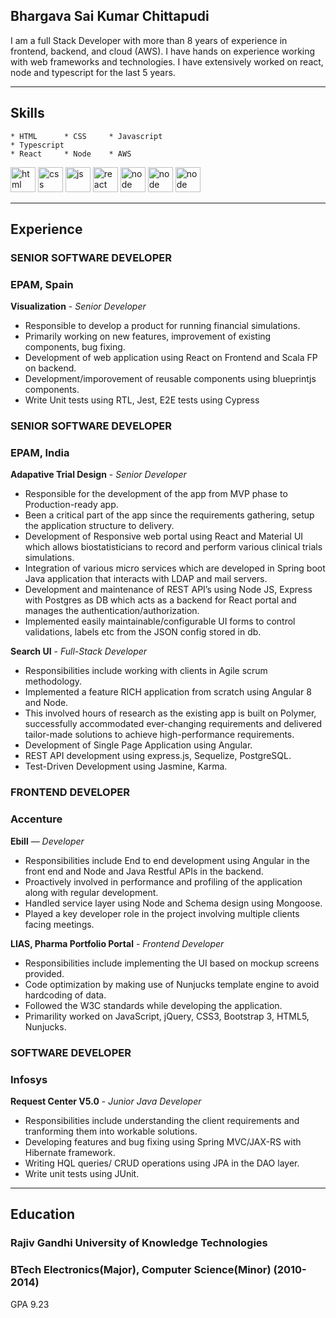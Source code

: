 ## Bhargava Sai Kumar Chittapudi

I am a full Stack Developer with more than 8 years of experience in frontend, backend, and cloud (AWS). I have hands on experience working with web frameworks and technologies. I have extensively worked on react, node and typescript for the last 5 years.

---

## Skills
```
* HTML      * CSS     * Javascript
* Typescript
* React     * Node    * AWS

```

<p align='left'>
  <img src="https://upload.wikimedia.org/wikipedia/commons/thumb/6/61/HTML5_logo_and_wordmark.svg/2048px-HTML5_logo_and_wordmark.svg.png" alt="html" width="40" height="40">
  <img src='https://upload.wikimedia.org/wikipedia/commons/thumb/d/d5/CSS3_logo_and_wordmark.svg/1200px-CSS3_logo_and_wordmark.svg.png' alt="css" width="40" height="40">
  <img src='https://upload.wikimedia.org/wikipedia/commons/thumb/b/ba/Javascript_badge.svg/1200px-Javascript_badge.svg.png' height='40' width='40' alt="js">
   <img src="https://upload.wikimedia.org/wikipedia/commons/thumb/a/a7/React-icon.svg/1280px-React-icon.svg.png" alt="react" width="40" height="40"/>
   <img src="https://www.javatpoint.com/js/nodejs/images/node-js-tutorial.png" alt="node" width="40" height="40"/>
  <img src="https://upload.wikimedia.org/wikipedia/commons/thumb/4/4c/Typescript_logo_2020.svg/1200px-Typescript_logo_2020.svg.png" alt="node" width="40" height="40"/>
  <img src="https://pbs.twimg.com/profile_images/1351573137855373312/NusaOfNL_400x400.jpg" alt="node" width="40" height="40"/>
</p>

---

## Experience

### **SENIOR SOFTWARE DEVELOPER**
### EPAM, Spain

**Visualization** - _Senior Developer_
* Responsible to develop a product for running financial simulations. 
* Primarily working on new features, improvement of existing components, bug fixing.
* Development of web application using React on Frontend and Scala FP on backend.
* Development/imporovement of reusable components using blueprintjs components.
* Write Unit tests using RTL, Jest, E2E tests using Cypress
 
### **SENIOR SOFTWARE DEVELOPER**
### EPAM, India

**Adapative Trial Design** - _Senior Developer_
* Responsible for the development of the app from MVP phase to Production-ready app. 
* Been a critical part of the app since the requirements gathering, setup the application structure to delivery.
* Development of Responsive web portal using React and Material UI which allows biostatisticians to record and perform various clinical trials simulations.
* Integration of various micro services which are developed in Spring boot Java application that interacts with LDAP and mail servers.
* Development and maintenance of REST API’s using Node JS, Express with Postgres as DB which acts as a backend for React portal and manages the authentication/authorization.
* Implemented easily maintainable/configurable UI forms to control validations, labels etc from the JSON config stored in db.

**Search UI** - _Full-Stack Developer_
* Responsibilities include working with clients in Agile scrum methodology. 
* Implemented a feature RICH application from scratch using Angular 8 and Node. 
* This involved hours of research as the existing app is built on Polymer, successfully accommodated ever-changing requirements and delivered tailor-made solutions to achieve high-performance requirements. 
* Development of Single Page Application using Angular.
* REST API development using express.js, Sequelize, PostgreSQL.
* Test-Driven Development using Jasmine, Karma.

### **FRONTEND DEVELOPER**
### Accenture

**Ebill** — _Developer_
* Responsibilities include End to end development using Angular in the front end and Node and Java Restful APIs in the backend. 
* Proactively involved in performance and profiling of the application along with regular development. 
* Handled service layer using Node and Schema design using Mongoose. 
* Played a key developer role in the project involving multiple clients facing meetings.

**LIAS, Pharma Portfolio Portal** - _Frontend Developer_

* Responsibilities include implementing the UI based on mockup screens provided. 
* Code optimization by making use of Nunjucks template engine to avoid hardcoding of data. 
* Followed the W3C standards while developing the application. 
* Primarility worked on JavaScript, jQuery, CSS3, Bootstrap 3, HTML5, Nunjucks. 

### **SOFTWARE DEVELOPER**
### Infosys

**Request Center V5.0** - _Junior Java Developer_

* Responsibilities include understanding the client requirements and tranforming them into workable solutions. 
* Developing features and bug fixing using Spring MVC/JAX-RS with Hibernate framework. 
* Writing HQL queries/ CRUD operations using JPA in the DAO layer. 
* Write unit tests using JUnit. 

---

## Education

### **Rajiv Gandhi University of Knowledge Technologies**
### BTech Electronics(Major), Computer Science(Minor) (2010- 2014)
GPA 9.23
